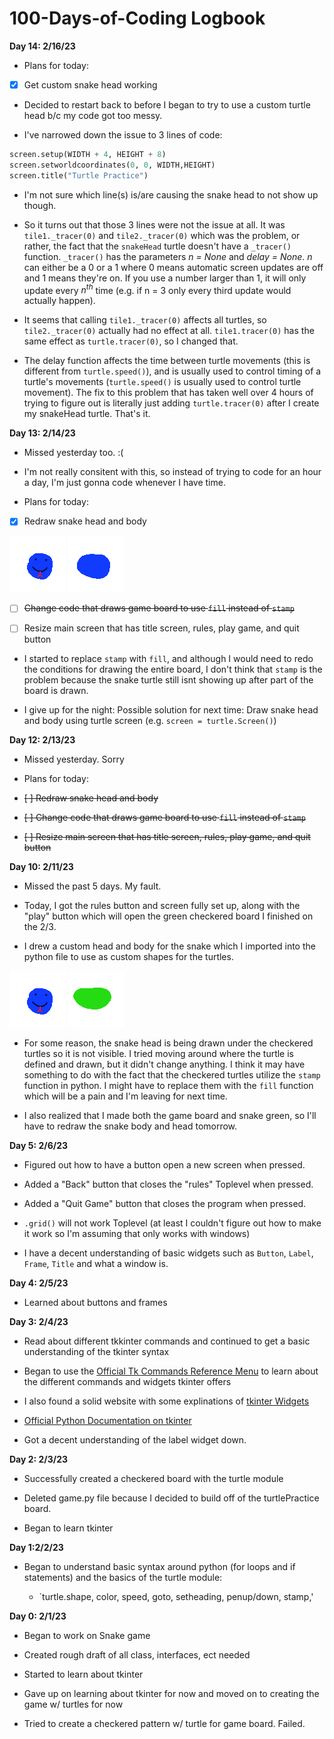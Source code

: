 # 100-Days-of-Coding Logbook

**Day 14: 2/16/23**

- Plans for today:

- [X] Get custom snake head working

- Decided to restart back to before I began to try to use a custom turtle head b/c my code got too messy.

- I've narrowed down the issue to 3 lines of code:

```Python
screen.setup(WIDTH + 4, HEIGHT + 8) 
screen.setworldcoordinates(0, 0, WIDTH,HEIGHT)
screen.title("Turtle Practice") 
```

- I'm not sure which line(s) is/are causing the snake head to not show up though.

- So it turns out that those 3 lines were not the issue at all. It was `tile1._tracer(0)` and `tile2._tracer(0)` which was the problem, or rather, the fact that the `snakeHead` turtle doesn't have a `_tracer()` function. `_tracer()` has the parameters *n = None* and *delay = None*. *n* can either be a 0 or a 1 where 0 means automatic screen updates are off and 1 means they're on. If you use a number larger than 1, it will only update every $n^{th}$ time (e.g. if n = 3 only every third update would actually happen).

- It seems that calling `tile1._tracer(0)` affects all turtles, so `tile2._tracer(0)` actually had no effect at all. `tile1.tracer(0)` has the same effect as `turtle.tracer(0)`, so I changed that.

- The delay function affects the time between turtle movements (this is different from `turtle.speed()`), and is usually used to control timing of a turtle's movements (`turtle.speed()` is usually used to control turtle movement). The fix to this problem that has taken well over 4 hours of trying to figure out is literally just adding `turtle.tracer(0)` after I create my snakeHead turtle. That's it.

**Day 13: 2/14/23**

- Missed yesterday too. :(

- I'm not really consitent with this, so instead of trying to code for an hour a day, I'm just gonna code whenever I have time.

- Plans for today:

- [X] Redraw snake head and body

![This is the head](/snake/snake_head.gif "Snake Head")
![This is the body](/snake/snake_body.gif "Snake Body")

- [ ] ~~Change code that draws game board to use `fill` instead of `stamp`~~

- [ ] Resize main screen that has title screen, rules, play game, and quit button

- I started to replace `stamp` with `fill`, and although I would need to redo the conditions for drawing the entire board, I don't think that `stamp` is the problem because the snake turtle still isnt showing up after part of the board is drawn.

- I give up for the night: Possible solution for next time: Draw snake head and body using turtle screen (e.g. `screen = turtle.Screen()`)

**Day 12: 2/13/23**

- Missed yesterday. Sorry

- Plans for today:

- ~~[ ] Redraw snake head and body~~

- ~~[ ] Change code that draws game board to use `fill` instead of `stamp`~~

- ~~[ ] Resize main screen that has title screen, rules, play game, and quit button~~

**Day 10: 2/11/23**

- Missed the past 5 days. My fault.

- Today, I got the rules button and screen fully set up, along with the "play" button which will open the green checkered board I finished on the 2/3.

- I drew a custom head and body for the snake which I imported into the python file to use as custom shapes for the turtles.

![This is the head](/snake_head.gif)
![This is the body](/snake_body.gif)

- For some reason, the snake head is being drawn under the checkered turtles so it is not visible. I tried moving around where the turtle is defined and drawn, but it didn't change anything. I think it may have something to do with the fact that the checkered turtles utilize the `stamp` function in python. I might have to replace them with the `fill` function which will be a pain and I'm leaving for next time.

- I also realized that I made both the game board and snake green, so I'll have to redraw the snake body and head tomorrow.

**Day 5: 2/6/23**

- Figured out how to have a button open a new screen when pressed.

- Added a "Back" button that closes the "rules" Toplevel when pressed.

- Added a "Quit Game" button that closes the program when pressed.

- `.grid()` will not work Toplevel (at least I couldn't figure out how to make it work so I'm assuming that only works with windows)

- I have a decent understanding of basic widgets such as `Button`, `Label`, `Frame`, `Title` and what a window is.

**Day 4: 2/5/23**

- Learned about buttons and frames

**Day 3: 2/4/23**

- Read about different tkkinter commands and continued to get a basic understanding of the tkinter syntax

- Began to use the [Official Tk Commands Reference Menu](https://www.tcl.tk/man/tcl8.6/TkCmd/contents.html) to learn about the different commands and widgets tkinter offers

- I also found a solid website with some explinations of [tkinter Widgets](https://www.studytonight.com/tkinter)

- [Official Python Documentation on tkinter](https://docs.python.org/3/library/tkinter.html)

- Got a decent understanding of the label widget down.

**Day 2: 2/3/23**

- Successfully created a checkered board with the turtle module

- Deleted game.py file because I decided to build off of the turtlePractice board.

- Began to learn tkinter

**Day 1:2/2/23**

- Began to understand basic syntax around python (for loops and if statements) and the basics of the turtle module:

  - `turtle.shape, color, speed, goto, setheading, penup/down, stamp,'

 **Day 0: 2/1/23**

- Began to work on Snake game
- Created rough draft of all class, interfaces, ect needed
- Started to learn about tkinter

- Gave up on learning about tkinter for now and moved on to creating the game w/ turtles for now
- Tried to create a checkered pattern w/ turtle for game board. Failed.
